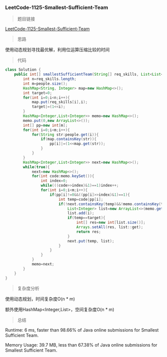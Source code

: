 ### LeetCode-1125-Smallest-Sufficient-Team

> 题目链接

[LeetCode-1125-Smallest-Sufficient-Team](https://leetcode.com/problems/smallest-sufficient-team/)

> 思路

使用动态规划寻找最优解，利用位运算压缩比较的时间

> 代码

```java
class Solution {
    public int[] smallestSufficientTeam(String[] req_skills, List<List<String>> people) {
        int n=req_skills.length;
        int m=people.size();
        HashMap<String, Integer> map=new HashMap<>();
        int target=0;
        for(int i=0;i<n;i++){
            map.put(req_skills[i],i);
            target|=(1<<i);
        }
        HashMap<Integer,List<Integer>> memo=new HashMap<>();
        memo.put(0,new ArrayList<>());
        int[] pp=new int[m];
        for(int i=0;i<m;i++){           
            for(String str:people.get(i)){
                if(map.containsKey(str)){
                    pp[i]|=(1<<map.get(str));
                }
            }       
        }
        HashMap<Integer,List<Integer>> next=new HashMap<>();
        while(true){
            next=new HashMap<>();
            for(int code:memo.keySet()){
                int index=0;
                while(((code>>index)&1)==1)index++;
                for(int i=0;i<m;i++){
                    if(pp[i]!=0&&((pp[i]>>index)&1)==1){
                        int temp=code|pp[i];
                        if(!next.containsKey(temp)&&!memo.containsKey(temp)){
                            List<Integer> list=new ArrayList<>(memo.get(code));
                            list.add(i);
                            if(temp==target){
                                int[] res=new int[list.size()];
                                Arrays.setAll(res, list::get);
                                return res;
                            }
                            next.put(temp, list);
                        }
                    }
                }
            }
            memo=next;
        }
    }
}
```

> 复杂度分析

使用动态规划，时间复杂度O(n * m)

额外使用HashMap<Integer,List<Integer>>，空间复杂度O(n * m)

> 总结

Runtime: 6 ms, faster than 98.66% of Java online submissions for Smallest Sufficient Team.

Memory Usage: 39.7 MB, less than 67.38% of Java online submissions for Smallest Sufficient Team.
